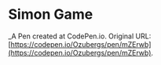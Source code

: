# Simon Game
 _A Pen created at CodePen.io. Original URL: [https://codepen.io/Ozubergs/pen/mZErwb](https://codepen.io/Ozubergs/pen/mZErwb).

 